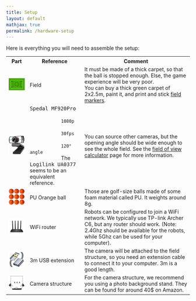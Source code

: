 ```yaml
---
title: Setup
layout: default
mathjax: true
permalink: /hardware-setup
---
```


Here is everything you will need to assemble the setup:

<table class="table table-striped table-responsive">
    <tr>
        <th>
        Part
        </th>
        <th style="min-width:25%">
        Reference
        </th>
        <th>
        Comment
        </th>
    </tr>
    <tr>
        <td>
            <img src="/assets/imgs/field.png" width="128" /><br/>
        </td>
        <td>
            Field
        </td>
        <td>
            <span class="text-danger">It must be made of a thick carpet, so that the ball is stopped enough.
            Else, the game experience will be very poor.</span>
            <br/>
            You can buy a thick green carpet of 2x2.5m, paint it, and print and stick
            <a href="/coordinates-field-markers">field markers</a>.
        </td>
    </tr>
    <tr>
        <td>
            <img src="/assets/imgs/spedal.png" width="128" /><br/>
        </td>
        <td>
            <kbd>Spedal MF920Pro</kbd>
            <br/>
            <code>
            1080p<br/>
            30fps<br/>
            120° angle
            </code>
            The <kbd>Logilink UA0377</kbd> seems to be an equivalent reference.
        </td>
        <td>
            You can source other cameras, but the opening angle should be wide enough to see the whole field.
            See the <a href="/fov">field of view calculator</a> page for more information.
        </td>
    </tr>
    <tr>
        <td>
            <img src="/assets/imgs/balls.png" width="128" /><br/>
        </td>
        <td>
            PU Orange ball
        </td>
        <td>
            Those are golf-size balls made of some foam material called PU. It weights around 8g.
        </td>
    </tr>
    <tr>
        <td>
            <img src="/assets/imgs/archer_c6.jpg" width="128" /><br/>
        </td>
        <td>
            WiFi router
        </td>
        <td>
            Robots can be configured to join a WiFi network. We typically use TP-link Archer C6, but any
            router should work. (Note: 2.4Ghz should be available for the robots, while 5Ghz can be used for
            your computer).
        </td>
    </tr>
    <tr>
        <td>
            <img src="/assets/imgs/extension.png" width="128" /><br/>
        </td>
        <td>
            3m USB extension
        </td>
        <td>
            The camera will be attached to the field structure, so you need an extension cable to connect it
            to your computer. 3m is a good length.
        </td>
    </tr>
    <tr>
        <td>
            <img src="/assets/imgs/background_stand.png" width="128" /><br/>
        </td>
        <td>
            Camera structure
        </td>
        <td>
            For the camera structure, we recommend you using a photo background stand. They can
            be found for around 40$ on Amazon.
        </td>
    </tr>
</table>